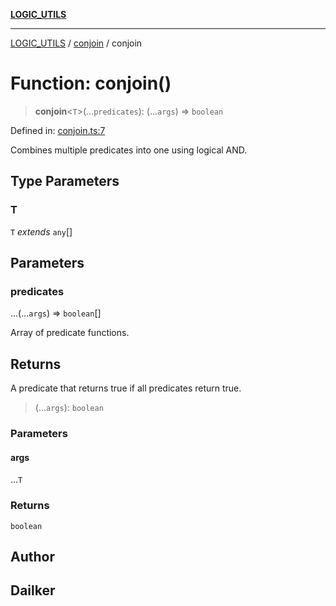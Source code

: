 [**LOGIC_UTILS**](../../README.md)

***

[LOGIC_UTILS](../../README.md) / [conjoin](../README.md) / conjoin

# Function: conjoin()

> **conjoin**\<`T`\>(...`predicates`): (...`args`) => `boolean`

Defined in: [conjoin.ts:7](https://github.com/dailker/everyutil/blob/fb6c9c837496f567cf7883b581cd27d1c9507ebe/src/logic/conjoin.ts#L7)

Combines multiple predicates into one using logical AND.

## Type Parameters

### T

`T` *extends* `any`[]

## Parameters

### predicates

...(...`args`) => `boolean`[]

Array of predicate functions.

## Returns

A predicate that returns true if all predicates return true.

> (...`args`): `boolean`

### Parameters

#### args

...`T`

### Returns

`boolean`

## Author

## Dailker
